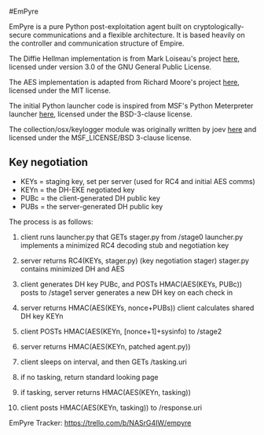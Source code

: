 #EmPyre

EmPyre is a pure Python post-exploitation agent built on cryptologically-secure communications and a flexible architecture. It is based heavily on the controller and communication structure of Empire.

The Diffie Hellman implementation is from Mark Loiseau's project [here](https://github.com/lowazo/pyDHE), licensed under version 3.0 of the GNU General Public License.

The AES implementation is adapted from Richard Moore's project [here](https://github.com/ricmoo/pyaes), licensed under the MIT license.

The initial Python launcher code is inspired from MSF's Python Meterpreter launcher [here](https://github.com/rapid7/metasploit-framework/blob/master/lib/msf/core/payload/python/reverse_http.rb), licensed under the BSD-3-clause license.

The collection/osx/keylogger module was originally written by joev [here](https://github.com/gojhonny/metasploit-framework/blob/master/modules/post/osx/capture/keylog_recorder.rb) and licensed under the MSF_LICENSE/BSD 3-clause license.


## Key negotiation


* KEYs = staging key, set per server (used for RC4 and initial AES comms)
* KEYn = the DH-EKE negotiated key
* PUBc = the client-generated DH public key
* PUBs = the server-generated DH public key

The process is as follows:

1. client runs launcher.py that GETs stager.py from /stage0
    launcher.py implements a minimized RC4 decoding stub and negotiation key

2. server returns RC4(KEYs, stager.py) (key negotiation stager)
    stager.py contains minimized DH and AES

3. client generates DH key PUBc, and POSTs HMAC(AES(KEYs, PUBc)) posts to /stage1
    server generates a new DH key on each check in

4. server returns HMAC(AES(KEYs, nonce+PUBs))
    client calculates shared DH key KEYn

5. client POSTs HMAC(AES(KEYn, [nonce+1]+sysinfo) to /stage2

6. server returns HMAC(AES(KEYn, patched agent.py))

7. client sleeps on interval, and then GETs /tasking.uri

8. if no tasking, return standard looking page

9. if tasking, server returns HMAC(AES(KEYn, tasking))

10. client posts HMAC(AES(KEYn, tasking)) to /response.uri

EmPyre Tracker:
https://trello.com/b/NASrG4IW/empyre
